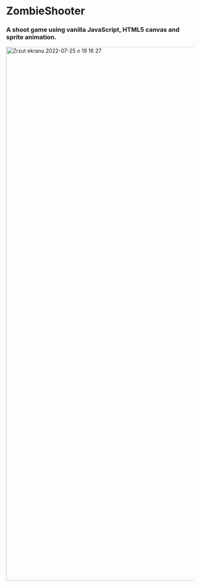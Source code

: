 # ZombieShooter

### A shoot game using vanilla JavaScript, HTML5 canvas and sprite animation. 

<img width="1429" alt="Zrzut ekranu 2022-07-25 o 19 16 27" src="https://user-images.githubusercontent.com/61901509/180838304-e5419f98-b2e5-4fb2-ab25-9596167bfc4a.png">
